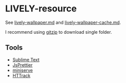 # LIVELY-resource

See [lively-wallpaper.md](https://gist.github.com/scillidan/84b4783b85164c7f52f0eec90ae9167c) and [lively-wallpaper-cache.md](https://gist.github.com/scillidan/e8b63064cbeb3456018d5651b2c17a6d).

I recommend using [gitzip](https://github.com/KinoLien/gitzip) to download single folder.

## Tools

- [Sublime Text](https://www.sublimetext.com)
- [JsPrettier](https://github.com/jonlabelle/SublimeJsPrettier)
- [miniserve](https://github.com/svenstaro/miniserve)
- [HTTrack](https://www.httrack.com/)
